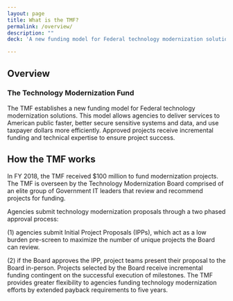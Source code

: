 ```yaml
---
layout: page
title: What is the TMF?
permalink: /overview/
description: ""
deck: 'A new funding model for Federal technology modernization solutions.'

---
```


## Overview

### The Technology Modernization Fund

The TMF establishes a new funding model for Federal technology modernization solutions. This model allows agencies to deliver services to American public faster, better secure sensitive systems and data, and use taxpayer dollars more efficiently. Approved projects receive incremental funding and technical expertise to ensure project success. 


## How the TMF works

In FY 2018, the TMF received $100 million to fund modernization projects. The TMF is overseen by the Technology Modernization Board comprised of an elite group of Government IT leaders that review and recommend projects for funding. 

Agencies submit technology modernization proposals through a two phased approval process: 

(1) agencies submit Initial Project Proposals (IPPs), which act as a low burden pre-screen to maximize the number of unique projects the Board can review.

(2) if the Board approves the IPP, project teams present their proposal to the Board in-person. Projects selected by the Board receive incremental funding contingent on the successful execution of milestones. The TMF provides greater flexibility to agencies funding technology modernization efforts by extended payback requirements to five years. 
